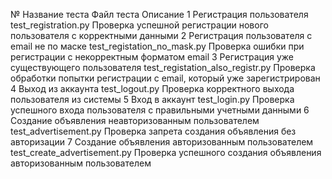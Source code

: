 №	Название теста	Файл теста	Описание
1	Регистрация пользователя	test_registration.py	Проверка успешной регистрации нового пользователя с корректными данными
2	Регистрация пользователя с email не по маске	test_registation_no_mask.py	Проверка ошибки при регистрации с некорректным форматом email
3	Регистрация уже существующего пользователя	test_registation_also_registr.py	Проверка обработки попытки регистрации с email, который уже зарегистрирован
4	Выход из аккаунта	test_logout.py	Проверка корректного выхода пользователя из системы
5	Вход в аккаунт	test_login.py	Проверка успешного входа пользователя с правильными учетными данными
6	Создание объявления неавторизованным пользователем	test_advertisement.py	Проверка запрета создания объявления без авторизации
7	Создание объявления авторизованным пользователем	test_create_advertisement.py	Проверка успешного создания объявления авторизованным пользователем
